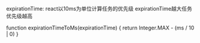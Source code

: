 expirationTime: 
react以10ms为单位计算任务的优先级
expirationTime越大任务优先级越高

function expirationTimeToMs(expirationTime) {
    return Integer.MAX - (ms / 10 | 0)
}